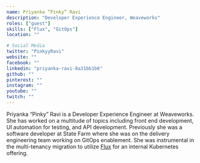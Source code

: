```yaml
---
name: Priyanka “Pinky” Ravi
description: "Developer Experience Engineer, Weaveworks"
roles: ["guest"]
skills: ["Flux", "GitOps"]
location: ""

# Social Media 
twitter: "PinkyyRavi"
website: ""
facebook: ""
linkedin: "priyanka-ravi-8a31bb1b6"
github: ""
pinterest: ""
instagram: ""
youtube: ""
twitch: ""
---
```


Priyanka “Pinky” Ravi is a Developer Experience Engineer at Weaveworks. She has worked on a multitude of topics including front end development, UI automation for testing, and API development. Previously she was a software developer at State Farm where she was on the delivery engineering team working on GitOps enablement. She was instrumental in the multi-tenancy migration to utilize [Flux](https://fluxcd.io/) for an internal Kubernetes offering.

<!--more-->


<!-- ## Highlights

{{< youtube id="CHBA34a0KEQ" class="youtube-video-shortcode" >}} -->
